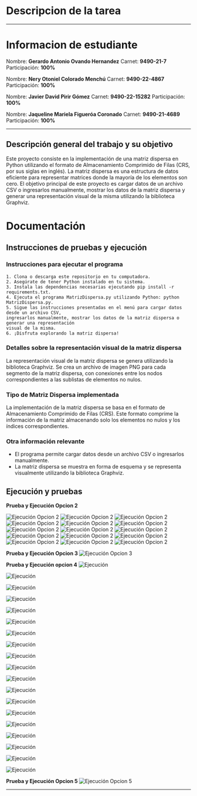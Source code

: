 # Descripcion de la tarea 


***

# Informacion de estudiante
Nombre: **Gerardo Antonio Ovando Hernandez**
Carnet: **9490-21-7**
Participación: **100%**

Nombre: **Nery Otoniel Colorado Menchú**
Carnet: **9490-22-4867**
Participación: **100%**

Nombre: **Javier David Pirir Gómez**
Carnet: **9490-22-15282**
Participación: **100%**

Nombre: **Jaqueline Mariela Figueróa Coronado**
Carnet: **9490-21-4689**
Participación: **100%**
***
## Descripción general del trabajo y su objetivo

Este proyecto consiste en la implementación de una matriz dispersa en Python utilizando el formato de Almacenamiento Comprimido de Filas (CRS, por sus siglas en inglés). La matriz dispersa es una estructura de datos eficiente para representar matrices donde la mayoría de los elementos son cero. El objetivo principal de este proyecto es cargar datos de un archivo CSV o ingresarlos manualmente, mostrar los datos de la matriz dispersa y generar una representación visual de la misma utilizando la biblioteca Graphviz.
# Documentación

## Instrucciones de pruebas y ejecución

### Instrucciones para ejecutar el programa

    1. Clona o descarga este repositorio en tu computadora.
    2. Asegúrate de tener Python instalado en tu sistema.
    3. Instala las dependencias necesarias ejecutando pip install -r requirements.txt.
    4. Ejecuta el programa MatrizDispersa.py utilizando Python: python MatrizDispersa.py.
    5. Sigue las instrucciones presentadas en el menú para cargar datos desde un archivo CSV,
    ingresarlos manualmente, mostrar los datos de la matriz dispersa o generar una representación
    visual de la misma.
    6. ¡Disfruta explorando la matriz dispersa!


### Detalles sobre la representación visual de la matriz dispersa

La representación visual de la matriz dispersa se genera utilizando la biblioteca Graphviz. Se crea un archivo de imagen PNG para cada segmento de la matriz dispersa, con conexiones entre los nodos correspondientes a las sublistas de elementos no nulos.

### Tipo de Matriz Dispersa implementada

La implementación de la matriz dispersa se basa en el formato de Almacenamiento Comprimido de Filas (CRS). Este formato comprime la información de la matriz almacenando solo los elementos no nulos y los índices correspondientes.

### Otra información relevante

* El programa permite cargar datos desde un archivo CSV o ingresarlos manualmente.
* La matriz dispersa se muestra en forma de esquema y se representa visualmente utilizando la biblioteca Graphviz.

## Ejecución y pruebas

**Prueba y Ejecución Opcion 2**

![Ejecución Opcion 2](https://raw.githubusercontent.com/govandoh/Repo_Tareas/blob/main/Tarea%204/evidencias/opcion2.1.jpg)
![Ejecución Opcion 2](https://raw.githubusercontent.com/govandoh/Repo_Tareas/blob/main/Tarea%204/evidencias/opcion2.2.jpg)
![Ejecución Opcion 2](https://raw.githubusercontent.com/govandoh/Repo_Tareas/blob/main/Tarea%204/evidencias/opcion2.3.jpg)
![Ejecución Opcion 2](https://raw.githubusercontent.com/govandoh/Repo_Tareas/blob/main/Tarea%204/evidencias/opcion2.4.jpg)
![Ejecución Opcion 2](https://raw.githubusercontent.com/govandoh/Repo_Tareas/blob/main/Tarea%204/evidencias/opcion2.5.jpg)
![Ejecución Opcion 2](https://raw.githubusercontent.com/govandoh/Repo_Tareas/blob/main/Tarea%204/evidencias/opcion2.6.jpg)
![Ejecución Opcion 2](https://raw.githubusercontent.com/govandoh/Repo_Tareas/blob/main/Tarea%204/evidencias/opcion2.7.jpg)
![Ejecución Opcion 2](https://raw.githubusercontent.com/govandoh/Repo_Tareas/blob/main/Tarea%204/evidencias/opcion2.8.jpg)
![Ejecución Opcion 2](https://raw.githubusercontent.com/govandoh/Repo_Tareas/blob/main/Tarea%204/evidencias/opcion2.9.jpg)
![Ejecución Opcion 2](https://raw.githubusercontent.com/govandoh/Repo_Tareas/blob/main/Tarea%204/evidencias/opcion2.10.jpg)
![Ejecución Opcion 2](https://raw.githubusercontent.com/govandoh/Repo_Tareas/blob/main/Tarea%204/evidencias/opcion2.11.jpg)
![Ejecución Opcion 2](https://raw.githubusercontent.com/govandoh/Repo_Tareas/blob/main/Tarea%204/evidencias/opcion2.12.jpg)
![Ejecución Opcion 2](https://raw.githubusercontent.com/govandoh/Repo_Tareas/blob/main/Tarea%204/evidencias/opcion2.113.jpg)
![Ejecución Opcion 2](https://raw.githubusercontent.com/govandoh/Repo_Tareas/blob/main/Tarea%204/evidencias/opcion2.14.jpg)
![Ejecución Opcion 2](https://raw.githubusercontent.com/govandoh/Repo_Tareas/blob/main/Tarea%204/evidencias/opcion2.15.jpg)


**Prueba y Ejecución Opcion 3**
![Ejecución Opcion 3](https://raw.githubusercontent.com/govandoh/Repo_Tareas/blob/main/Tarea%204/evidencias/opcion2.16.jpg)


**Prueba y Ejecución opcion 4**
![Ejecución](https://raw.githubusercontent.com/govandoh/Repo_Tareas/blob/main/Tarea%204/evidencias/Esquema_CRS_1.png.png)

![Ejecución](https://raw.githubusercontent.com/govandoh/Repo_Tareas/blob/main/Tarea%204/evidencias/Esquema_CRS_2.png.png)

![Ejecución](https://raw.githubusercontent.com/govandoh/Repo_Tareas/blob/main/Tarea%204/evidencias/Esquema_CRS_3.png.png)

![Ejecución](https://raw.githubusercontent.com/govandoh/Repo_Tareas/blob/main/Tarea%204/evidencias/Esquema_CRS_4.png.png)

![Ejecución](https://raw.githubusercontent.com/govandoh/Repo_Tareas/blob/main/Tarea%204/evidencias/Esquema_CRS_5.png.png)

![Ejecución](https://raw.githubusercontent.com/govandoh/Repo_Tareas/blob/main/Tarea%204/evidencias/Esquema_CRS_6.png.png)

![Ejecución](https://raw.githubusercontent.com/govandoh/Repo_Tareas/blob/main/Tarea%204/evidencias/Esquema_CRS_7.png.png)

![Ejecución](https://raw.githubusercontent.com/govandoh/Repo_Tareas/blob/main/Tarea%204/evidencias/Esquema_CRS_8.png.png)

![Ejecución](https://raw.githubusercontent.com/govandoh/Repo_Tareas/blob/main/Tarea%204/evidencias/Esquema_CRS_9.png.png)

![Ejecución](https://raw.githubusercontent.com/govandoh/Repo_Tareas/blob/main/Tarea%204/evidencias/Esquema_CRS_10.png.png)

![Ejecución](https://raw.githubusercontent.com/govandoh/Repo_Tareas/blob/main/Tarea%204/evidencias/Esquema_CRS_11.png.png)

![Ejecución](https://raw.githubusercontent.com/govandoh/Repo_Tareas/blob/main/Tarea%204/evidencias/Esquema_CRS_12.png.png)

![Ejecución](https://raw.githubusercontent.com/govandoh/Repo_Tareas/blob/main/Tarea%204/evidencias/Esquema_CRS_13.png.png)

![Ejecución](https://raw.githubusercontent.com/govandoh/Repo_Tareas/blob/main/Tarea%204/evidencias/Esquema_CRS_14.png.png)

![Ejecución](https://raw.githubusercontent.com/govandoh/Repo_Tareas/blob/main/Tarea%204/evidencias/Esquema_CRS_15.png.png)

![Ejecución](https://raw.githubusercontent.com/govandoh/Repo_Tareas/blob/main/Tarea%204/evidencias/Esquema_CRS_16.png.png)

![Ejecución](https://raw.githubusercontent.com/govandoh/Repo_Tareas/blob/main/Tarea%204/evidencias/Esquema_CRS_17.png.png)

![Ejecución](https://raw.githubusercontent.com/govandoh/Repo_Tareas/blob/main/Tarea%204/evidencias/Esquema_CRS_18.png.png)

![Ejecución](https://raw.githubusercontent.com/govandoh/Repo_Tareas/blob/main/Tarea%204/evidencias/Esquema_CRS_19.png.png)

**Prueba y Ejecución Opcion 5**
![Ejecución Opcion 5](https://raw.githubusercontent.com/govandoh/Repo_Tareas/blob/main/Tarea%204/evidencias/opcion2.17.jpg)
*** 
